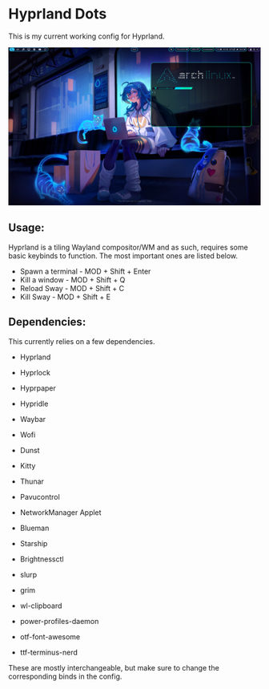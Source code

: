 # Hyprland Dots

This is my current working config for Hyprland.

![My Hyprland config](https://github.com/aur0rae/dotfiles/blob/main/res/hypr.png)

## Usage:

Hyprland is a tiling Wayland compositor/WM and as such, requires some basic keybinds to 
function. The most important ones are listed below.

- Spawn a terminal - MOD + Shift + Enter
- Kill a window - MOD + Shift + Q
- Reload Sway - MOD + Shift + C
- Kill Sway - MOD + Shift + E

## Dependencies:

This currently relies on a few dependencies.

- Hyprland
- Hyprlock
- Hyprpaper
- Hypridle

- Waybar

- Wofi

- Dunst

- Kitty

- Thunar

- Pavucontrol
- NetworkManager Applet
- Blueman

- Starship
- Brightnessctl
- slurp
- grim
- wl-clipboard
- power-profiles-daemon
- otf-font-awesome
- ttf-terminus-nerd

These are mostly interchangeable, but make sure to change the corresponding binds 
in the config.

